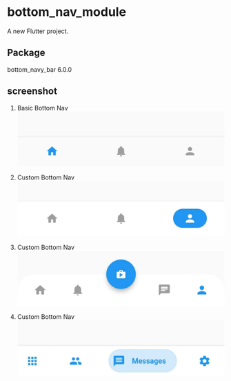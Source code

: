 # bottom_nav_module

A new Flutter project.

## Package
bottom_navy_bar 6.0.0


## screenshot
1. Basic Bottom Nav
![alt text](https://github.com/DidinAmarudinn/BottomNav---Module/blob/main/screenshot/basic.jpeg?raw=true)

2. Custom Bottom Nav
![alt text](https://github.com/DidinAmarudinn/BottomNav---Module/blob/main/screenshot/style1.jpeg?raw=true)

3. Custom Bottom Nav
![alt text](https://github.com/DidinAmarudinn/BottomNav---Module/blob/main/screenshot/style2.jpeg?raw=true)

4. Custom Bottom Nav
![alt text](https://github.com/DidinAmarudinn/BottomNav---Module/blob/main/screenshot/style3.jpeg?raw=true)




